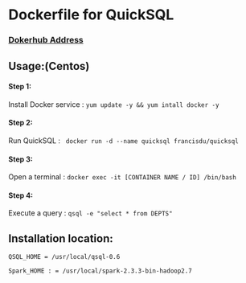 # Dockerfile for QuickSQL

### [Dokerhub Address](https://cloud.docker.com/repository/docker/francisdu/quicksql/)

## Usage:(Centos)
#### Step 1:
Install Docker service : `yum update -y && yum intall docker -y`
#### Step 2:
Run QuickSQL : ` docker run -d --name quicksql francisdu/quicksql`
#### Step 3:
Open a terminal : `docker exec -it [CONTAINER NAME / ID] /bin/bash`
#### Step 4:
Execute a query : `qsql -e "select * from DEPTS"`

## Installation location:


`QSQL_HOME = /usr/local/qsql-0.6`

`Spark_HOME : = /usr/local/spark-2.3.3-bin-hadoop2.7` 



